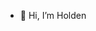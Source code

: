 - 👋 Hi, I’m Holden

<!---
holdenv13/holdenv13 is a ✨ special ✨ repository because its `README.md` (this file) appears on your GitHub profile.
You can click the Preview link to take a look at your changes.
--->
